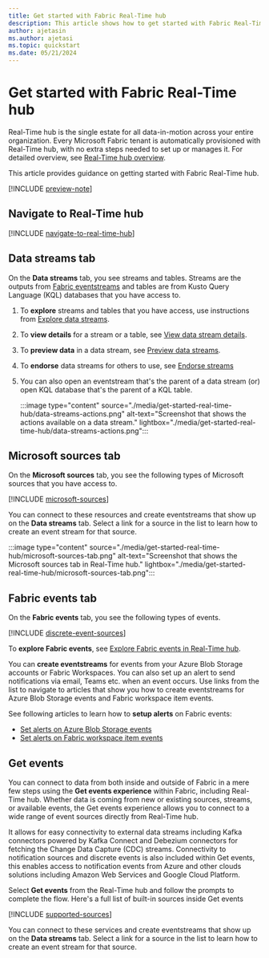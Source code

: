 ```yaml
---
title: Get started with Fabric Real-Time hub
description: This article shows how to get started with Fabric Real-Time hub. 
author: ajetasin
ms.author: ajetasi
ms.topic: quickstart
ms.date: 05/21/2024
---
```


# Get started with Fabric Real-Time hub
Real-Time hub is the single estate for all data-in-motion across your entire organization. Every Microsoft Fabric tenant is automatically provisioned with Real-Time hub, with no extra steps needed to set up or manages it. For detailed overview, see [Real-Time hub overview](real-time-hub-overview.md).

This article provides guidance on getting started with Fabric Real-Time hub. 

[!INCLUDE [preview-note](./includes/preview-note.md)]

## Navigate to Real-Time hub

[!INCLUDE [navigate-to-real-time-hub](./includes/navigate-to-real-time-hub.md)]

## Data streams tab
On the **Data streams** tab, you see streams and tables. Streams are the outputs from [Fabric eventstreams](../real-time-intelligence/event-streams/overview.md) and tables are from Kusto Query Language (KQL) databases that you have access to. 

1. To **explore** streams and tables that you have access, use instructions from [Explore data streams](explore-data-streams.md). 
1. To **view details** for a stream or a table, see [View data stream details](view-data-stream-details.md).
1. To **preview data** in a data stream, see [Preview data streams](preview-data-streams.md).
1. To **endorse** data streams for others to use, see [Endorse streams](endorse-data-streams.md)
1. You can also open an eventstream that's the parent of a data stream (or) open KQL database that's the parent of a KQL table. 

    :::image type="content" source="./media/get-started-real-time-hub/data-streams-actions.png" alt-text="Screenshot that shows the actions available on a data stream." lightbox="./media/get-started-real-time-hub/data-streams-actions.png":::

## Microsoft sources tab
On the **Microsoft sources** tab, you see the following types of Microsoft sources that you have access to. 

[!INCLUDE [microsoft-sources](./includes/microsoft-sources.md)]

You can connect to these resources and create eventstreams that show up on the **Data streams** tab. Select a link for a source in the list to learn how to create an event stream for that source. 

:::image type="content" source="./media/get-started-real-time-hub/microsoft-sources-tab.png" alt-text="Screenshot that shows the Microsoft sources tab in Real-Time hub." lightbox="./media/get-started-real-time-hub/microsoft-sources-tab.png":::

## Fabric events tab
On the **Fabric events** tab, you see the following types of events. 

[!INCLUDE [discrete-event-sources](./includes/discrete-event-sources.md)]

To **explore Fabric events**, see [Explore Fabric events in Real-Time hub](explore-fabric-events.md).

You can **create eventstreams** for events from your Azure Blob Storage accounts or Fabric Workspaces. You can also set up an alert to send notifications via email, Teams etc. when an event occurs. Use links from the list to navigate to articles that show you how to create eventstreams for Azure Blob Storage events and Fabric workspace item events. 

See following articles to learn how to **setup alerts** on Fabric events: 

- [Set alerts on Azure Blob Storage events](set-alerts-azure-blob-storage-events.md)
- [Set alerts on Fabric workspace item events](set-alerts-fabric-workspace-item-events.md)

## Get events 
You can connect to data from both inside and outside of Fabric in a mere few steps using the **Get events experience** within Fabric, including Real-Time hub. Whether data is coming from new or existing sources, streams, or available events, the Get events experience allows you to connect to a wide range of event sources directly from Real-Time hub. 

It allows for easy connectivity to external data streams including Kafka connectors powered by Kafka Connect and Debezium connectors for fetching the Change Data Capture (CDC) streams. Connectivity to notification sources and discrete events is also included within Get events, this enables access to notification events from Azure and other clouds solutions including Amazon Web Services and Google Cloud Platform.  

Select **Get events** from the Real-Time hub and follow the prompts to complete the flow. Here's a full list of built-in sources inside Get events

[!INCLUDE [supported-sources](./includes/supported-sources.md)]

You can connect to these services and create eventstreams that show up on the **Data streams** tab. Select a link for a source in the list to learn how to create an event stream for that source. 